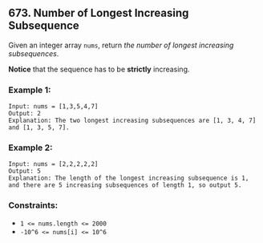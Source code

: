 ## 673. Number of Longest Increasing Subsequence

Given an integer array ```nums```, return *the number of longest increasing subsequences*.

**Notice** that the sequence has to be **strictly** increasing.

### Example 1:
```
Input: nums = [1,3,5,4,7]
Output: 2
Explanation: The two longest increasing subsequences are [1, 3, 4, 7] and [1, 3, 5, 7].
```
### Example 2:
```
Input: nums = [2,2,2,2,2]
Output: 5
Explanation: The length of the longest increasing subsequence is 1, and there are 5 increasing subsequences of length 1, so output 5.
```

### Constraints:

* ```1 <= nums.length <= 2000```
* ```-10^6 <= nums[i] <= 10^6```